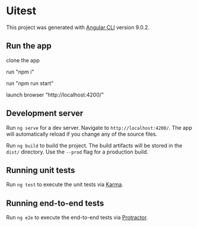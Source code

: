 # Uitest

This project was generated with [Angular CLI](https://github.com/angular/angular-cli) version 9.0.2.

## Run the app

clone the app


run "npm i"


run "npm run start"


launch browser "http://localhost:4200/"



## Development server

Run `ng serve` for a dev server. Navigate to `http://localhost:4200/`. The app will automatically reload if you change any of the source files.



Run `ng build` to build the project. The build artifacts will be stored in the `dist/` directory. Use the `--prod` flag for a production build.

## Running unit tests

Run `ng test` to execute the unit tests via [Karma](https://karma-runner.github.io).

## Running end-to-end tests

Run `ng e2e` to execute the end-to-end tests via [Protractor](http://www.protractortest.org/).

